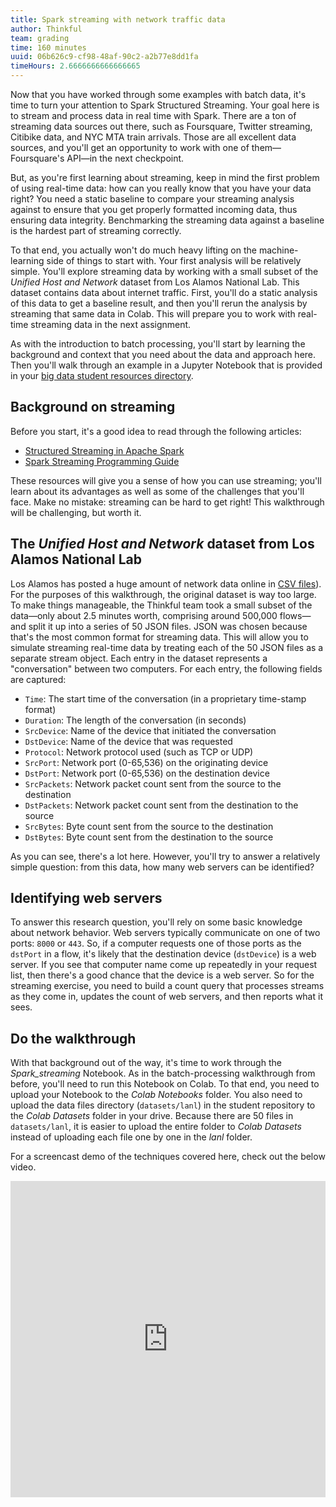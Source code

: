 ```yaml
---
title: Spark streaming with network traffic data
author: Thinkful
team: grading
time: 160 minutes
uuid: 06b626c9-cf98-48af-90c2-a2b77e8dd1fa
timeHours: 2.6666666666666665
---
```


Now that you have worked through some examples with batch data, it's time to turn your attention to Spark Structured Streaming. Your goal here is to stream and process data in real time with Spark. There are a ton of streaming data sources out there, such as Foursquare, Twitter streaming, Citibike data, and NYC MTA train arrivals. Those are all excellent data sources, and you'll get an opportunity to work with one of them—Foursquare's API—in the next checkpoint.

But, as you're first learning about streaming, keep in mind the first problem of using real-time data: how can you really know that you have your data right? You need a static baseline to compare your streaming analysis against to ensure that you get properly formatted incoming data, thus ensuring data integrity. Benchmarking the streaming data against a baseline is the hardest part of streaming correctly.

To that end, you actually won't do much heavy lifting on the machine-learning side of things to start with. Your first analysis will be relatively simple. You'll explore streaming data by working with a small subset of the *Unified Host and Network* dataset from Los Alamos National Lab. This dataset contains data about internet traffic. First, you'll do a static analysis of this data to get a baseline result, and then you'll rerun the analysis by streaming that same data in Colab. This will prepare you to work with real-time streaming data in the next assignment.

As with the introduction to batch processing, you'll start by learning the background and context that you need about the data and approach here. Then you'll walk through an example in a Jupyter Notebook that is provided in your [big data student resources directory](https://github.com/Thinkful-Ed/big-data-student-resources).

## Background on streaming

Before you start, it's a good idea to read through the following articles:

* [Structured Streaming in Apache Spark](https://databricks.com/blog/2016/07/28/structured-streaming-in-apache-spark.html)
* [Spark Streaming Programming Guide](https://spark.apache.org/docs/latest/streaming-programming-guide.html)

These resources will give you a sense of how you can use streaming; you'll learn about its advantages as well as some of the challenges that you'll face. Make no mistake: streaming can be hard to get right! This walkthrough will be challenging, but worth it.

## The  *Unified Host and Network* dataset from Los Alamos National Lab

Los Alamos has posted a huge amount of network data online in [CSV files](https://csr.lanl.gov/data/2017/)). For the purposes of this walkthrough, the original dataset is way too large. To make things manageable, the Thinkful team took a small subset of the data—only about 2.5 minutes worth, comprising around 500,000 flows—and split it up into a series of 50 JSON files. JSON was chosen because that's the most common format for streaming data. This will allow you to simulate streaming real-time data by treating each of the 50 JSON files as a separate stream object. Each entry in the dataset represents a "conversation" between two computers. For each entry, the following fields are captured:

* `Time`: The start time of the conversation (in a proprietary time-stamp format)
* `Duration`: The length of the conversation (in seconds)
* `SrcDevice`: Name of the device that initiated the conversation
* `DstDevice`: Name of the device that was requested
* `Protocol`: Network protocol used (such as TCP or UDP)
* `SrcPort`: Network port (0-65,536) on the originating device
* `DstPort`: Network port (0-65,536) on the destination device
* `SrcPackets`: Network packet count sent from the source to the destination
* `DstPackets`: Network packet count sent from the destination to the source
* `SrcBytes`: Byte count sent from the source to the destination
* `DstBytes`: Byte count sent from the destination to the source 

As you can see, there's a lot here. However, you'll try to answer a relatively simple question: from this data, how many web servers can be identified?

## Identifying web servers

To answer this research question, you'll rely on some basic knowledge about network behavior. Web servers typically communicate on one of two ports: `8000` or `443`. So, if a computer requests one of those ports as the `dstPort` in a flow, it's likely that the destination device (`dstDevice`) is a web server. If you see that computer name come up repeatedly in your request list, then there's a good chance that the device is a web server. So for the streaming exercise, you need to build a count query that processes streams as they come in, updates the count of web servers, and then reports what it sees.

## Do the walkthrough

With that background out of the way, it's time to work through the *Spark_streaming* Notebook. As in the batch-processing walkthrough from before, you'll need to run this Notebook on Colab. To that end, you need to upload your Notebook to the *Colab Notebooks* folder. You also need to upload the data files directory (`datasets/lanl`) in the student repository to the *Colab Datasets* folder in your drive. Because there are 50 files in `datasets/lanl`, it is easier to upload the entire folder to *Colab Datasets* instead of uploading each file one by one in the *lanl* folder.


For a screencast demo of the techniques covered here, check out the below video.

<iframe id="kaltura_player_1604711343" src="https://cdnapisec.kaltura.com/p/2315191/sp/231519100/embedIframeJs/uiconf_id/45331192/partner_id/2315191?iframeembed=true&playerId=kaltura_player_1604711343&entry_id=1_f4ltl1lq" width="100%" height="506" allowfullscreen webkitallowfullscreen mozAllowFullScreen allow="autoplay *; fullscreen *; encrypted-media *" frameborder="0"></iframe>